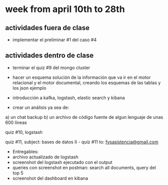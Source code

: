 # week from april 10th to 28th

## actividades fuera de clase
- implementar el preliminar #1 del caso #4 

## actividades dentro de clase

- terminar el quiz #9 del mongo cluster 

- hacer un esquema solución de la información que va ir en el motor relacional y el motor documental, creando los esquemas de las tablas y los json ejemplo 

- introducción a kafka, logstash, elastic search y kibana

- crear un análisis ya sea de:

a) un chat backup
b) un archivo de código fuente de algun lenguaje de unas 600 líneas 

quiz #10, logstash

quiz #11, 
subject: bases de datos II - quiz #11
to: fvsasistencia@gmail.com

- Entregables: 
- archivo actualizado de logstash
- screenshot del logstash ejecutado con el output 
- queries con screenshot en postman:  search all documents, query del top 5
- screenshot del dashboard en kibana

